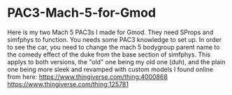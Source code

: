 # PAC3-Mach-5-for-Gmod
Here is my two Mach 5 PAC3s I made for Gmod. They need SProps and simfphys to function. You needs some PAC3 knowledge to set up. In order to see the car, you need to change the mach 5 bodygroup parent name to the comedy effect of the duke from the base section of simfphys. This applys to both versions, the "old" one being my old one (duh), and the plain one being more sleek and revamped with custom models I found online from here: https://www.thingiverse.com/thing:4000868     https://www.thingiverse.com/thing:125781

